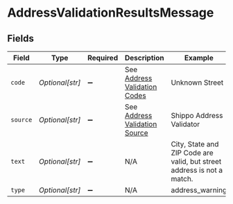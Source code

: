 # AddressValidationResultsMessage


## Fields

| Field                                                                      | Type                                                                       | Required                                                                   | Description                                                                | Example                                                                    |
| -------------------------------------------------------------------------- | -------------------------------------------------------------------------- | -------------------------------------------------------------------------- | -------------------------------------------------------------------------- | -------------------------------------------------------------------------- |
| `code`                                                                     | *Optional[str]*                                                            | :heavy_minus_sign:                                                         | See <a href="#tag/Address-Validation-Codes">Address Validation Codes</a>   | Unknown Street                                                             |
| `source`                                                                   | *Optional[str]*                                                            | :heavy_minus_sign:                                                         | See <a href="#tag/Address-Validation-Source">Address Validation Source</a> | Shippo Address Validator                                                   |
| `text`                                                                     | *Optional[str]*                                                            | :heavy_minus_sign:                                                         | N/A                                                                        | City, State and ZIP Code are valid, but street address is not a match.     |
| `type`                                                                     | *Optional[str]*                                                            | :heavy_minus_sign:                                                         | N/A                                                                        | address_warning                                                            |